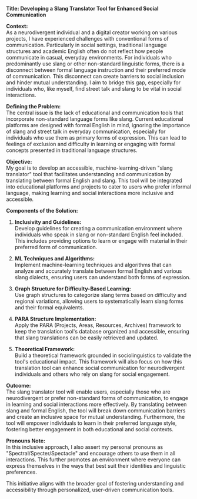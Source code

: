 **Title: Developing a Slang Translator Tool for Enhanced Social Communication**

**Context:**  
As a neurodivergent individual and a digital creator working on various projects, I have experienced challenges with conventional forms of communication. Particularly in social settings, traditional language structures and academic English often do not reflect how people communicate in casual, everyday environments. For individuals who predominantly use slang or other non-standard linguistic forms, there is a disconnect between formal language instruction and their preferred mode of communication. This disconnect can create barriers to social inclusion and hinder mutual understanding. I aim to bridge this gap, especially for individuals who, like myself, find street talk and slang to be vital in social interactions.

**Defining the Problem:**  
The central issue is the lack of educational and communication tools that incorporate non-standard language forms like slang. Current educational platforms are designed with formal English in mind, ignoring the importance of slang and street talk in everyday communication, especially for individuals who use them as primary forms of expression. This can lead to feelings of exclusion and difficulty in learning or engaging with formal concepts presented in traditional language structures.

**Objective:**  
My goal is to develop an accessible, machine-learning-driven "slang translator" tool that facilitates understanding and communication by translating between formal English and slang. This tool will be integrated into educational platforms and projects to cater to users who prefer informal language, making learning and social interactions more inclusive and accessible.

**Components of the Solution:**

1. **Inclusivity and Guidelines:**  
   Develop guidelines for creating a communication environment where individuals who speak in slang or non-standard English feel included. This includes providing options to learn or engage with material in their preferred form of communication.

2. **ML Techniques and Algorithms:**  
   Implement machine-learning techniques and algorithms that can analyze and accurately translate between formal English and various slang dialects, ensuring users can understand both forms of expression.

3. **Graph Structure for Difficulty-Based Learning:**  
   Use graph structures to categorize slang terms based on difficulty and regional variations, allowing users to systematically learn slang forms and their formal equivalents.

4. **PARA Structure Implementation:**  
   Apply the PARA (Projects, Areas, Resources, Archives) framework to keep the translation tool's database organized and accessible, ensuring that slang translations can be easily retrieved and updated.

5. **Theoretical Framework:**  
   Build a theoretical framework grounded in sociolinguistics to validate the tool's educational impact. This framework will also focus on how this translation tool can enhance social communication for neurodivergent individuals and others who rely on slang for social engagement.

**Outcome:**  
The slang translator tool will enable users, especially those who are neurodivergent or prefer non-standard forms of communication, to engage in learning and social interactions more effectively. By translating between slang and formal English, the tool will break down communication barriers and create an inclusive space for mutual understanding. Furthermore, the tool will empower individuals to learn in their preferred language style, fostering better engagement in both educational and social contexts. 

**Pronouns Note:**  
In this inclusive approach, I also assert my personal pronouns as "Spectral/Specter/Spectacle" and encourage others to use them in all interactions. This further promotes an environment where everyone can express themselves in the ways that best suit their identities and linguistic preferences. 

This initiative aligns with the broader goal of fostering understanding and accessibility through personalized, user-driven communication tools.
